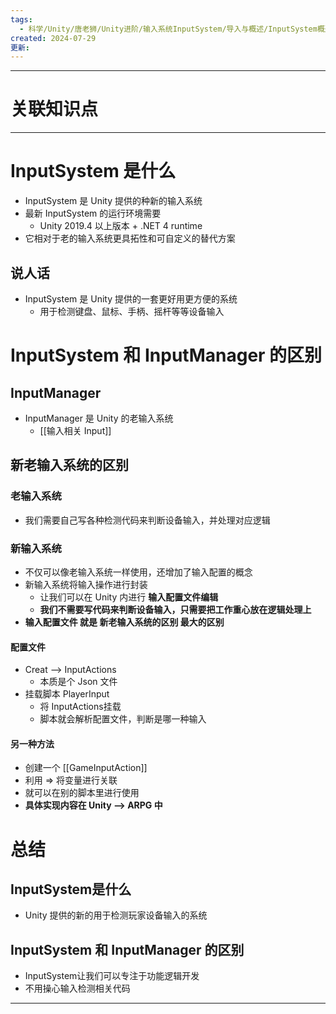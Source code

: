 ```yaml
---
tags:
  - 科学/Unity/唐老狮/Unity进阶/输入系统InputSystem/导入与概述/InputSystem概述
created: 2024-07-29
更新:
---
```


---
# 关联知识点



---
# InputSystem 是什么

- InputSystem 是 Unity 提供的种新的输入系统
- 最新 InputSystem 的运行环境需要 
	- Unity 2019.4 以上版本 + .NET 4 runtime
- 它相对于老的输入系统更具拓性和可自定义的替代方案
## 说人话

- InputSystem 是 Unity 提供的一套更好用更方便的系统
	- 用于检测键盘、鼠标、手柄、摇杆等等设备输入
# InputSystem 和 InputManager 的区别
## InputManager

- InputManager 是 Unity 的老输入系统
	- [[输入相关 Input]]
## 新老输入系统的区别
### 老输入系统

- 我们需要自己写各种检测代码来判断设备输入，并处理对应逻辑
### 新输入系统

- 不仅可以像老输入系统一样使用，还增加了输入配置的概念
- 新输入系统将输入操作进行封装
	- 让我们可以在 Unity 内进行 **输入配置文件编辑**
	- **我们不需要写代码来判断设备输入，只需要把工作重心放在逻辑处理上**
- **输入配置文件 就是 新老输入系统的区别 最大的区别**
#### 配置文件

- Creat ——> InputActions
	- 本质是个 Json 文件
- 挂载脚本 PlayerInput
	- 将 InputActions挂载
	- 脚本就会解析配置文件，判断是哪一种输入
#### 另一种方法

- 创建一个 [[GameInputAction]]
- 利用 => 将变量进行关联
- 就可以在别的脚本里进行使用
- **具体实现内容在 Unity ——> ARPG 中**
# 总结
## InputSystem是什么

- Unity 提供的新的用于检测玩家设备输入的系统
## InputSystem 和 InputManager 的区别

- InputSystem让我们可以专注于功能逻辑开发
- 不用操心输入检测相关代码

---
